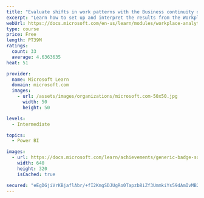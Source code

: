 ```yaml
---
title: "Evaluate shifts in work patterns with the Business continuity dashboard in Microsoft Workplace Analytics"
excerpt: "Learn how to set up and interpret the results from the Workplace Analytics Power BI Business continuity dashboard. Generate insights from the behavioral data to help navigate shifts in employee and team work patterns."
webUrl: https://docs.microsoft.com/en-us/learn/modules/workplace-analytics-business-continuity/
type: course
price: Free
length: PT39M
ratings:
  count: 33
  average: 4.6363635
heat: 51

provider:
  name: Microsoft Learn
  domain: microsoft.com
  images:
    - url: /assets/images/organizations/microsoft.com-50x50.jpg
      width: 50
      height: 50

levels:
  - Intermediate

topics:
  - Power BI

images:
  - url: https://docs.microsoft.com/learn/achievements/generic-badge-social.png
    width: 640
    height: 320
    isCached: true

secured: "eEgDGjiVrKBjaflAbr/+fI2KmgSDJUgRo0Tapzb8iZf3UmmkiYs59dAmIvMB2fr95SS68KDbrD/P9pP7tLP1o4S3RqCAwwTNbRIgLhacJXlh+ZHrmwuhO5V/6aOCL6IuJUNbmEspg+ylMr+jX12Gl4MFZIfYyu5iez6glSRY4VgS4GUAfhW69E+J1tiB4g5LDmSiBBind7zSyT49R6YrcXGTPC53T3pZZiEv2PJfYXfHya/ncl124gGuMP5Al47Ac5yxK47pM0CfeVHfPVSutiX1ngD/QULtZgJ7Aad0M9BNxIgK3AzFLWV7un3u0Rnt5Oi/84MypLcDHniYFakZcGxWux+9tjk284yKVBpRCr0SdqtdH1N6EL1vKJqf615ZUDd5WEyzAfOSnOXFKPQMz2d+iWbmm9tI51r7979Amfs=;92XelXNFvsyDPOMqKe69vQ=="
---
```


